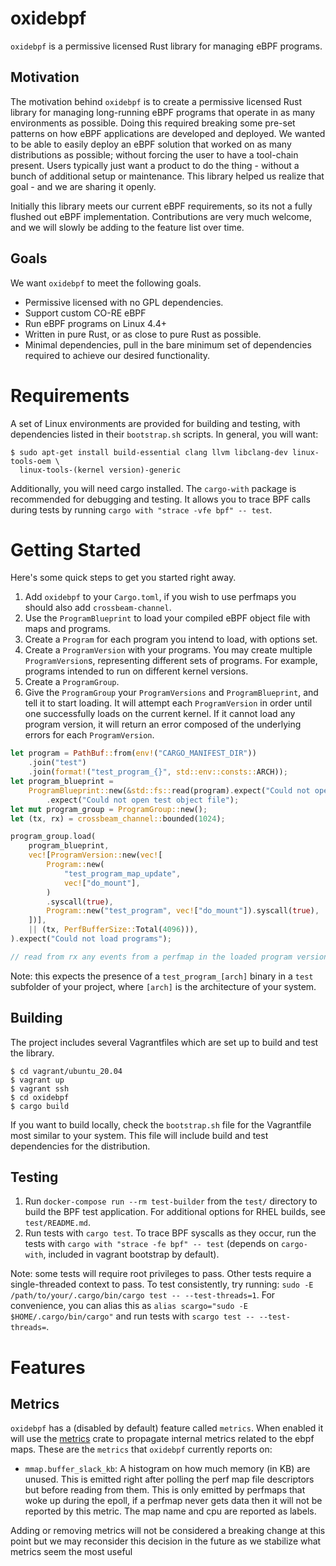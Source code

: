 # oxidebpf

`oxidebpf` is a permissive licensed Rust library for managing eBPF programs.

## Motivation

The motivation behind `oxidebpf` is to create a permissive licensed Rust library
for managing long-running eBPF programs that operate in as many environments
as possible. Doing this required breaking some pre-set patterns on how eBPF
applications are developed and deployed. We wanted to be able to easily deploy
an eBPF solution that worked on as many distributions as possible; without forcing
the user to have a tool-chain present. Users typically just want a product to do
the thing - without a bunch of additional setup or maintenance. This library
helped us realize that goal - and we are sharing it openly.

Initially this library meets our current eBPF requirements, so its not a fully
flushed out eBPF implementation. Contributions are very much welcome, and we will
slowly be adding to the feature list over time.

## Goals

We want `oxidebpf` to meet the following goals.

*  Permissive licensed with no GPL dependencies.
*  Support custom CO-RE eBPF
*  Run eBPF programs on Linux 4.4+
*  Written in pure Rust, or as close to pure Rust as possible.
*  Minimal dependencies, pull in the bare minimum set of dependencies required
to achieve our desired functionality.

# Requirements

A set of Linux environments are provided for building and testing, with dependencies
listed in their `bootstrap.sh` scripts. In general, you will want:

```
$ sudo apt-get install build-essential clang llvm libclang-dev linux-tools-oem \
  linux-tools-(kernel version)-generic
```

Additionally, you will need cargo installed. The `cargo-with` package is recommended
for debugging and testing. It allows you to trace BPF calls during tests by running
`cargo with "strace -vfe bpf" -- test`.

# Getting Started

Here's some quick steps to get you started right away.

1. Add `oxidebpf` to your `Cargo.toml`, if you wish to use perfmaps you should
also add `crossbeam-channel`.
2. Use the `ProgramBlueprint` to load your compiled eBPF object file with
maps and programs.
3. Create a `Program` for each program you intend to load, with options set.
4. Create a `ProgramVersion` with your programs. You may create
multiple `ProgramVersion`s, representing different sets of
programs. For example, programs intended to run on different kernel versions.
5. Create a `ProgramGroup`.
6. Give the `ProgramGroup` your `ProgramVersions` and `ProgramBlueprint`, and
tell it to start loading. It will attempt each `ProgramVersion` in order until
one successfully loads on the current kernel. If it cannot load any program
version, it will return an error composed of the underlying errors for each
`ProgramVersion`.

```rust
let program = PathBuf::from(env!("CARGO_MANIFEST_DIR"))
    .join("test")
    .join(format!("test_program_{}", std::env::consts::ARCH));
let program_blueprint =
    ProgramBlueprint::new(&std::fs::read(program).expect("Could not open file"), None)
        .expect("Could not open test object file");
let mut program_group = ProgramGroup::new();
let (tx, rx) = crossbeam_channel::bounded(1024);

program_group.load(
    program_blueprint,
    vec![ProgramVersion::new(vec![
        Program::new(
            "test_program_map_update",
            vec!["do_mount"],
        )
        .syscall(true),
        Program::new("test_program", vec!["do_mount"]).syscall(true),
    ])],
    || (tx, PerfBufferSize::Total(4096))),
).expect("Could not load programs");

// read from rx any events from a perfmap in the loaded program version

```

Note: this expects the presence of a `test_program_[arch]` binary in a `test` subfolder
of your project, where `[arch]` is the architecture of your system.

## Building

The project includes several Vagrantfiles which are set up to build and test the library.

```
$ cd vagrant/ubuntu_20.04
$ vagrant up
$ vagrant ssh
$ cd oxidebpf
$ cargo build
```

If you want to build locally, check the `bootstrap.sh` file for the Vagrantfile most
similar to your system. This file will include build and test dependencies for the
distribution.

## Testing

1. Run `docker-compose run --rm test-builder` from the `test/` directory to build the BPF test application. For additional options for RHEL builds, see `test/README.md`.
2. Run tests with `cargo test`. To trace BPF syscalls as they occur, run
   the tests with `cargo with "strace -fe bpf" -- test` (depends on `cargo-with`, included in
   vagrant bootstrap by default).

Note: some tests will require root privileges to pass. Other tests require a single-threaded context
to pass. To test consistently, try running: `sudo -E /path/to/your/.cargo/bin/cargo test -- --test-threads=1`.
For convenience, you can alias this as `alias scargo="sudo -E $HOME/.cargo/bin/cargo"` and run tests with
`scargo test -- --test-threads=`.

# Features

## Metrics

`oxidebpf` has a (disabled by default) feature called `metrics`. When
enabled it will use the [metrics] crate to propagate internal metrics
related to the ebpf maps. These are the `metrics` that `oxidebpf`
currently reports on:

* `mmap.buffer_slack_kb`: A histogram on how much memory (in KB) are
  unused. This is emitted right after polling the perf map file
  descriptors but before reading from them. This is only emitted by
  perfmaps that woke up during the epoll, if a perfmap never gets data
  then it will not be reported by this metric. The map name and cpu
  are reported as labels.

Adding or removing metrics will not be considered a breaking change at
this point but we may reconsider this decision in the future as we
stabilize what metrics seem the most useful

[metrics]: https://docs.rs/metrics/latest/metrics/
